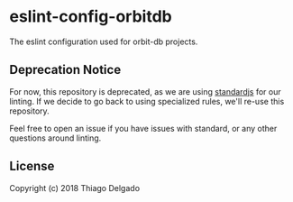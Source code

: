 # eslint-config-orbitdb

The eslint configuration used for orbit-db projects.

## Deprecation Notice

For now, this repository is deprecated, as we are using [standardjs](https://standardjs.com/) for our linting. If we decide to go back to using specialized rules, we'll re-use this repository.

Feel free to open an issue if you have issues with standard, or any other questions around linting.

## License

Copyright (c) 2018 Thiago Delgado
